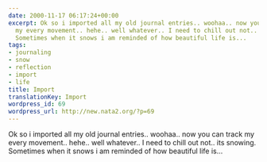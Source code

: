 ```yaml
---
date: 2000-11-17 06:17:24+00:00
excerpt: Ok so i imported all my old journal entries.. woohaa.. now you can track
  my every movement.. hehe.. well whatever.. I need to chill out not.. its snowing.
  Sometimes when it snows i am reminded of how beautiful life is...
tags:
- journaling
- snow
- reflection
- import
- life
title: Import
translationKey: Import
wordpress_id: 69
wordpress_url: http://new.nata2.org/?p=69
---
```


Ok so i imported all my old journal entries.. woohaa.. now you can track my every movement.. hehe.. well whatever.. I need to chill out not.. its snowing. Sometimes when it snows i am reminded of how beautiful life is...